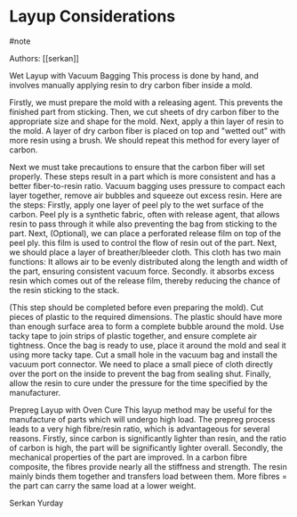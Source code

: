 # Layup Considerations
#note

Authors: [[serkan]]

Wet Layup with Vacuum Bagging
This process is done by hand, and involves manually applying resin to dry carbon fiber inside a mold. 

Firstly, we must prepare the mold with a releasing agent. This prevents the finished part from sticking. Then, we cut sheets of dry carbon fiber to the appropriate size and shape for the mold. Next, apply a thin layer of resin to the mold. A layer of dry carbon fiber is placed on top and "wetted out" with more resin using a brush. We should repeat this method for every layer of carbon. 

Next we must take precautions to ensure that the carbon fiber will set properly. These steps result in a part which is more consistent and has a better fiber-to-resin ratio. Vacuum bagging uses pressure to compact each layer together, remove air bubbles and squeeze out excess resin. Here are the steps: Firstly, apply one layer of peel ply to the wet surface of the carbon. Peel ply is a synthetic fabric, often with release agent, that allows resin to pass through it while also preventing the bag from sticking to the part. Next, (Optional), we can place a perforated release film on top of the peel ply. this film is used to control the flow of resin out of the part. Next, we should place a layer of breather/bleeder cloth. This cloth has two main functions: It allows air to be evenly distributed along the length and width of the part, ensuring consistent vacuum force. Secondly. it absorbs excess resin which comes out of the release film, thereby reducing the chance of the resin sticking to the stack. 

(This step should be completed before even preparing the mold). Cut pieces of plastic to the required dimensions. The plastic should have more than enough surface area to form a complete bubble around the mold. Use tacky tape to join strips of plastic together, and ensure complete air tightness. Once the bag is ready to use, place it around the mold and seal it using more tacky tape. Cut a small hole in the vacuum bag and install the vacuum port connector. We need to place a small piece of cloth directly over the port on the inside to prevent the bag from sealing shut. Finally, allow the resin to cure under the pressure for the time specified by the manufacturer. 



Prepreg Layup with Oven Cure
This layup method may be useful for the manufacture of parts which will undergo high load. The prepreg process leads to a very high fibre/resin ratio, which is advantageous for several reasons. Firstly, since carbon is significantly lighter than resin, and the ratio of carbon is high, the part will be significantly lighter overall. Secondly, the mechanical properties of the part are improved. In a carbon fibre composite, the fibres provide nearly all the stiffness and strength. The resin mainly binds them together and transfers load between them. More fibres = the part can carry the same load at a lower weight.




Serkan Yurday
